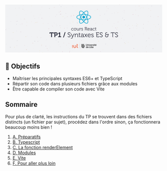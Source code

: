 <img src="images/readme/header.jpg" />

## 🎯 Objectifs
- Maîtriser les principales syntaxes ES6+ et TypeScript
- Répartir son code dans plusieurs fichiers grâce aux modules
- Être capable de compiler son code avec Vite

## Sommaire
Pour plus de clarté, les instructions du TP se trouvent dans des fichiers distincts (un fichier par sujet), procédez dans l'ordre sinon, ça fonctionnera beaucoup moins bien !

1. [A. Préparatifs](A-preparatifs.md)
2. [B. Typescript](B-typescript.md)
3. [C. La fonction renderElement](C-renderelement.md)
4. [D. Modules](D-modules.md)
5. [E. Vite](E-vite.md)
6. [F. Pour aller plus loin](F-plus-loin.md)